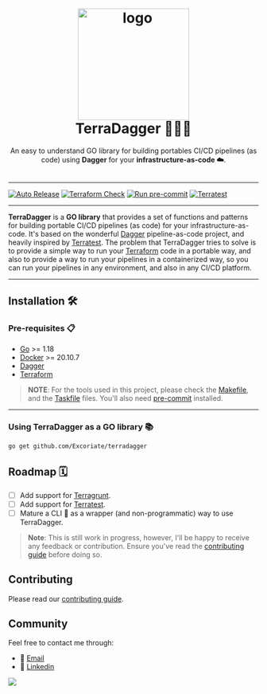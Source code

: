 <h1 align="center">
  <img alt="logo" src="https://dagger.io/img/astronaut.png" width="224px"/><br/>
  TerraDagger 👨🏻‍🚀
</h1>
<p align="center">An easy to understand GO library for building portables CI/CD pipelines (as code) using <b>Dagger</b> for your <b> infrastructure-as-code ☁️</b>.<br/><br/>

---

[![Auto Release](https://github.com/Excoriate/vault-labs/actions/workflows/release.yml/badge.svg)](https://github.com/Excoriate/vault-labs/actions/workflows/release.yml)
[![Terraform Check](https://github.com/Excoriate/terraform-registry-aws-accounts-creator/actions/workflows/ci-check-terraform.yml/badge.svg)](https://github.com/Excoriate/terraform-registry-aws-accounts-creator/actions/workflows/ci-check-terraform.yml)
[![Run pre-commit](https://github.com/Excoriate/terraform-registry-aws-accounts-creator/actions/workflows/ci-check-precommit.yml/badge.svg)](https://github.com/Excoriate/terraform-registry-aws-accounts-creator/actions/workflows/ci-check-precommit.yml)
[![Terratest](https://github.com/Excoriate/terraform-registry-aws-accounts-creator/actions/workflows/ci-pr-terratest.yml/badge.svg)](https://github.com/Excoriate/terraform-registry-aws-accounts-creator/actions/workflows/ci-pr-terratest.yml)

---
**TerraDagger** is a **GO library** that provides a set of functions and patterns for building portable CI/CD pipelines (as code) for your infrastructure-as-code. It's based on the wonderful [Dagger](https://dagger.io) pipeline-as-code project, and heavily inspired by [Terratest](https://terratest.gruntwork.io). The problem that TerraDagger tries to solve is to provide a simple way to run your [Terraform](https://www.terraform.io/) code in a portable way, and also to provide a way to run your pipelines in a containerized way, so you can run your pipelines in any environment, and also in any CI/CD platform.

---

## Installation 🛠️

### Pre-requisites 📋

- [Go](https://golang.org/doc/install) >= 1.18
- [Docker](https://docs.docker.com/get-docker/) >= 20.10.7
- [Dagger](https://dagger.io)
- [Terraform](https://www.terraform.io/downloads.html)

>**NOTE**: For the tools used in this project, please check the [Makefile](./Makefile), and the [Taskfile](./Taskfile.yml) files. You'll also need [pre-commit](https://pre-commit.com/) installed.

---

### Using TerraDagger as a GO library 📚

```bash
go get github.com/Excoriate/terradagger
```


## Roadmap 🗓️

- [ ] Add support for [Terragrunt](https://terragrunt.gruntwork.io/).
- [ ] Add support for [Terratest](https://terratest.gruntwork.io/).
- [ ] Mature a CLI 🤖 as a wrapper (and non-programmatic) way to use TerraDagger.

>**Note**: This is still work in progress, however, I'll be happy to receive any feedback or contribution. Ensure you've read the [contributing guide](./CONTRIBUTING.md) before doing so.


## Contributing

Please read our [contributing guide](./CONTRIBUTING.md).

## Community

Feel free to contact me through:

- 📧 [Email](mailto:alex@ideaup.cl)
- 🧳 [Linkedin](https://www.linkedin.com/in/alextorresruiz/)


<a href="https://github.com/Excoriate/stilettov2/graphs/contributors">
  <img src="https://contrib.rocks/image?repo=Excoriate/stiletto" />
</a>
